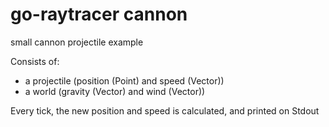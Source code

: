 # go-raytracer cannon

small cannon projectile example

Consists of:

- a projectile (position (Point) and speed (Vector))
- a world (gravity (Vector) and wind (Vector))

Every tick, the new position and speed is calculated, and printed on Stdout